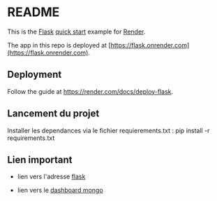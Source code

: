 # README

This is the [Flask](http://flask.pocoo.org/) [quick start](http://flask.pocoo.org/docs/1.0/quickstart/#a-minimal-application) example for [Render](https://render.com).

The app in this repo is deployed at [https://flask.onrender.com](https://flask.onrender.com).

## Deployment

Follow the guide at https://render.com/docs/deploy-flask.

## Lancement du projet

Installer les dependances via le fichier requierements.txt : pip install -r requirements.txt

 
## Lien important

- lien vers l'adresse [flask](https://waterbnb-22005205.onrender.com/)

- lien vers le [dashboard mongo](https://charts.mongodb.com/charts-angularmongo-yscamhi/public/dashboards/7b034796-d54d-4452-afad-c246efffab6e)

 
